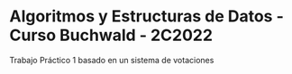 # Algoritmos y Estructuras de Datos - Curso Buchwald - 2C2022

Trabajo Práctico 1 basado en un sistema de votaciones
